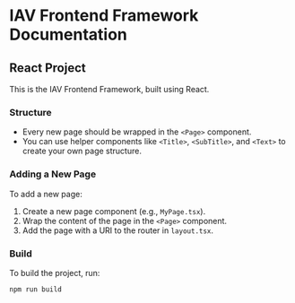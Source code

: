 <!--
* Copyright © 2025 IAV GmbH Ingenieurgesellschaft Auto und Verkehr, All Rights Reserved.
*
* Licensed under the Apache License, Version 2.0 (the "License");
* you may not use this file except in compliance with the License.
* You may obtain a copy of the License at
*
* http://www.apache.org/licenses/LICENSE-2.0
*
* Unless required by applicable law or agreed to in writing, software
* distributed under the License is distributed on an "AS IS" BASIS,
* WITHOUT WARRANTIES OR CONDITIONS OF ANY KIND, either express or implied.
* See the License for the specific language governing permissions and
* limitations under the License.
-->

# IAV Frontend Framework Documentation

## React Project

This is the IAV Frontend Framework, built using React.

### Structure

- Every new page should be wrapped in the `<Page>` component.
- You can use helper components like `<Title>`, `<SubTitle>`, and `<Text>` to create your own page structure.

### Adding a New Page

To add a new page:

1. Create a new page component (e.g., `MyPage.tsx`).
2. Wrap the content of the page in the `<Page>` component.
3. Add the page with a URI to the router in `layout.tsx`.

### Build

To build the project, run:

```bash
npm run build
